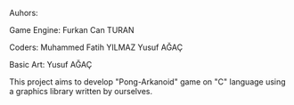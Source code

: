 Auhors:

Game Engine:
Furkan Can TURAN

Coders:
Muhammed Fatih YILMAZ
Yusuf AĞAÇ

Basic Art:
Yusuf AĞAÇ

This project aims to develop "Pong-Arkanoid" game on "C" language using a graphics library written by ourselves.